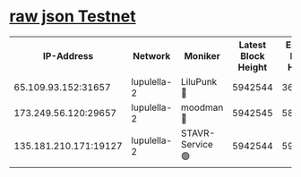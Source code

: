 [raw json Testnet](https://rpc-check.jaclalt.stavr.tech/jaclalt/rpc-jaclalt-result.json)
=

<table><tr><th>IP-Address</th><th>Network</th><th>Moniker</th><th>Latest Block Height</th><th>Earliest Block Height</th><th>Catching Up</th><th>Tx Index</th><th>Voting Power</th><th>Scan Time</th></tr><tr><td>65.109.93.152:31657</td><td>lupulella-2</td><td>LiluPunk 🔴</td><td>5942544</td><td>3688866</td><td>False</td><td>on</td><td>685133</td><td>2023-12-29T04:12:34.332615116UTC</td></tr><tr><td>173.249.56.120:29657</td><td>lupulella-2</td><td>moodman 🔴</td><td>5942545</td><td>5842545</td><td>False</td><td>off</td><td>769094</td><td>2023-12-29T04:12:40.823432737UTC</td></tr><tr><td>135.181.210.171:19127</td><td>lupulella-2</td><td>STAVR-Service 🟢</td><td>5942544</td><td>5941701</td><td>False</td><td>on</td><td>0</td><td>2023-12-29T04:12:34.012652166UTC</td></tr></table>
